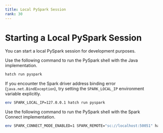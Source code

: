 ```yaml
---
title: Local PySpark Session
rank: 30
---
```


# Starting a Local PySpark Session

You can start a local PySpark session for development purposes.

Use the following command to run the PySpark shell with the Java implementation.

```bash
hatch run pyspark
```

If you encounter the Spark driver address binding error (`java.net.BindException`),
try setting the `SPARK_LOCAL_IP` environment variable explicitly.

```bash
env SPARK_LOCAL_IP=127.0.0.1 hatch run pyspark
```

Use the following command to run the PySpark shell with the Spark Connect implementation.

```bash
env SPARK_CONNECT_MODE_ENABLED=1 SPARK_REMOTE="sc://localhost:50051" hatch run pyspark
```
